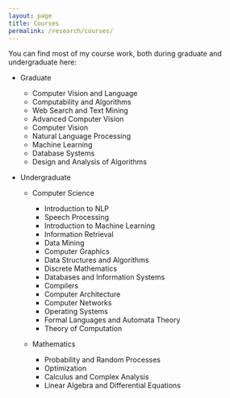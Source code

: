 ```yaml
---
layout: page
title: Courses
permalink: /research/courses/
---
```


You can find most of my course work, both during graduate and undergraduate here:

- Graduate

	* Computer Vision and Language
	* Computability and Algorithms
	* Web Search and Text Mining
	* Advanced Computer Vision
	* Computer Vision
	* Natural Language Processing
	* Machine Learning
	* Database Systems
	* Design and Analysis of Algorithms

- Undergraduate

	* Computer Science
		- Introduction to NLP
		- Speech Processing
		- Introduction to Machine Learning
		- Information Retrieval
		- Data Mining
		- Computer Graphics
		- Data Structures and Algorithms
		- Discrete Mathematics
		- Databases and Information Systems
		- Compilers
		- Computer Architecture
		- Computer Networks
		- Operating Systems
		- Formal Languages and Automata Theory
		- Theory of Computation

	* Mathematics
		- Probability and Random Processes
		- Optimization
		- Calculus and Complex Analysis
		- Linear Algebra and Differential Equations
